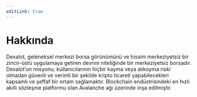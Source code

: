 ```yaml
---
editLink: true
---
```

# Hakkında

Dexalot, geleneksel merkezi borsa görünümünü ve hissini merkeziyetsiz bir zincir-üstü uygulamaya getiren devrim niteliğinde bir merkeziyetsiz borsadır. Dexalot’un misyonu, kullanıcılarının hiçbir kayma veya alıkoyma riski olmadan güvenli ve verimli bir şekilde kripto ticareti yapabilecekleri kapsamlı ve şeffaf bir ortam sağlamaktır. Blockchain endüstrisindeki en hızlı akıllı sözleşme platformu olan Avalanche ağı üzerinde inşa edilmiştir.
